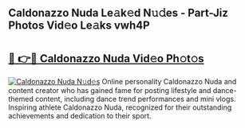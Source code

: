## Caldonazzo Nuda Le𝚊k𝚎d N𝚞𝚍es - Part-Jiz Photos Vid𝚎o Le𝚊ks vwh4P

# <h2><a href="http://fbd3891.evod.top/?m=Caldonazzo+Nuda">🔗 👉🔴 Caldonazzo Nuda Vid𝚎o Ph𝚘t𝚘s</a></h2>

[![Caldonazzo Nuda N𝚞d𝚎s](https://i.imgur.com/8V9OHl7.gif)](http://fbd3891.evod.top/?m=Caldonazzo+Nuda)
Online personality Caldonazzo Nuda and content creator who has gained fame for posting lifestyle and dance-themed content, including dance trend performances and mini vlogs. Inspiring athlete Caldonazzo Nuda, recognized for their outstanding achievements and dedication to their sport. 

